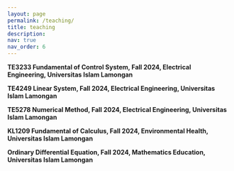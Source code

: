 ```yaml
---
layout: page
permalink: /teaching/
title: teaching
description: 
nav: true
nav_order: 6
---
```


**TE3233 Fundamental of Control System, Fall 2024, Electrical Engineering, Universitas Islam Lamongan**

**TE4249 Linear System, Fall 2024, Electrical Engineering, Universitas Islam Lamongan**

**TE5278 Numerical Method, Fall 2024, Electrical Engineering, Universitas Islam Lamongan**

**KL1209 Fundamental of Calculus, Fall 2024, Environmental Health, Universitas Islam Lamongan**

**Ordinary Differential Equation, Fall 2024, Mathematics Education, Universitas Islam Lamongan**
